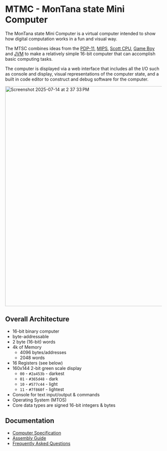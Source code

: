 # MTMC - MonTana state Mini Computer

The MonTana state Mini Computer is a virtual computer intended to show how digital computation works in a fun and visual way.

The MTSC combines ideas from the [PDP-11](https://en.wikipedia.org/wiki/PDP-11), [MIPS](https://en.wikipedia.org/wiki/MIPS_architecture),
 [Scott CPU](https://www.youtube.com/watch?v=RRg5hRlywIg), [Game Boy](https://en.wikipedia.org/wiki/Game_Boy) and
 [JVM](https://en.wikipedia.org/wiki/Java_virtual_machine) to make a relatively simple 16-bit computer that can accomplish basic computing tasks.

The computer is displayed via a web interface that includes all the I/O such as console and display, visual representations of the computer state, and a built in code editor to construct and debug software for the computer.  

 <img width="1347" height="708" alt="Screenshot 2025-07-14 at 2 37 33 PM" src="https://github.com/user-attachments/assets/2e41fdeb-ee90-4137-a4b8-7c04568ddac0" />


## Overall Architecture

- 16-bit binary computer
- byte-addressable
- 2 byte (16-bit) words
- 4k of Memory
    - 4096 bytes/addresses
    - 2048 words
- 16 Registers (see below)
- 160x144 2-bit green scale display
    - `00` - `#2a453b` - darkest
    - `01` - `#365d48` - dark
    - `10` - `#577c44` - light
    - `11` - `#7f860f` - lightest
- Console for text input/output & commands
- Operating System (MTOS)
- Core data types are signed 16-bit integers & bytes

## Documentation

- [Computer Specification](docs/MTMC_SPECIFICATION.md)
- [Assembly Guide](docs/MTMC_ASSEMBLY.md)
- [Frequently Asked Questions](docs/MTMC_FAQ.md)
